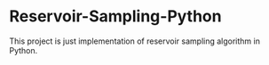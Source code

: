 # Reservoir-Sampling-Python
This project is just implementation of reservoir sampling algorithm in Python. 
